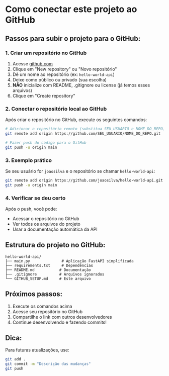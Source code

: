 # Como conectar este projeto ao GitHub

## Passos para subir o projeto para o GitHub:

### 1. Criar um repositório no GitHub
1. Acesse [github.com](https://github.com)
2. Clique em "New repository" ou "Novo repositório"
3. Dê um nome ao repositório (ex: `hello-world-api`)
4. Deixe como público ou privado (sua escolha)
5. **NÃO** inicialize com README, .gitignore ou license (já temos esses arquivos)
6. Clique em "Create repository"

### 2. Conectar o repositório local ao GitHub
Após criar o repositório no GitHub, execute os seguintes comandos:

```bash
# Adicionar o repositório remoto (substitua SEU_USUARIO e NOME_DO_REPO)
git remote add origin https://github.com/SEU_USUARIO/NOME_DO_REPO.git

# Fazer push do código para o GitHub
git push -u origin main
```

### 3. Exemplo prático
Se seu usuário for `joaosilva` e o repositório se chamar `hello-world-api`:

```bash
git remote add origin https://github.com/joaosilva/hello-world-api.git
git push -u origin main
```

### 4. Verificar se deu certo
Após o push, você pode:
- Acessar o repositório no GitHub
- Ver todos os arquivos do projeto
- Usar a documentação automática da API

## Estrutura do projeto no GitHub:
```
hello-world-api/
├── main.py              # Aplicação FastAPI simplificada
├── requirements.txt     # Dependências
├── README.md           # Documentação
├── .gitignore          # Arquivos ignorados
└── GITHUB_SETUP.md     # Este arquivo
```

## Próximos passos:
1. Execute os comandos acima
2. Acesse seu repositório no GitHub
3. Compartilhe o link com outros desenvolvedores
4. Continue desenvolvendo e fazendo commits!

## Dica:
Para futuras atualizações, use:
```bash
git add .
git commit -m "Descrição das mudanças"
git push
``` 